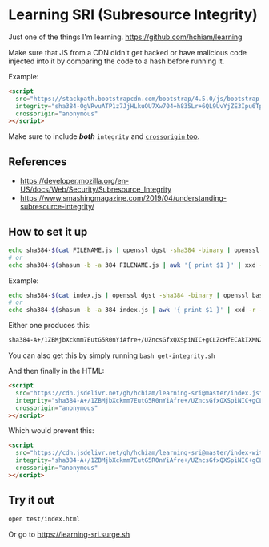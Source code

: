 # Learning SRI (Subresource Integrity)

Just one of the things I'm learning. <https://github.com/hchiam/learning>

Make sure that JS from a CDN didn't get hacked or have malicious code injected into it by comparing the code to a hash before running it.

Example:

```html
<script
  src="https://stackpath.bootstrapcdn.com/bootstrap/4.5.0/js/bootstrap.min.js"
  integrity="sha384-OgVRvuATP1z7JjHLkuOU7Xw704+h835Lr+6QL9UvYjZE3Ipu6Tp75j7Bh/kR0JKI"
  crossorigin="anonymous"
></script>
```

Make sure to include _**both**_ `integrity` and [`crossorigin` too](https://shubhamjain.co/til/subresource-integrity-crossorigin).

## References

- <https://developer.mozilla.org/en-US/docs/Web/Security/Subresource_Integrity>
- <https://www.smashingmagazine.com/2019/04/understanding-subresource-integrity/>

## How to set it up

```bash
echo sha384-$(cat FILENAME.js | openssl dgst -sha384 -binary | openssl base64 -A)
# or
echo sha384-$(shasum -b -a 384 FILENAME.js | awk '{ print $1 }' | xxd -r -p | base64)
```

Example:

```bash
echo sha384-$(cat index.js | openssl dgst -sha384 -binary | openssl base64 -A)
# or
echo sha384-$(shasum -b -a 384 index.js | awk '{ print $1 }' | xxd -r -p | base64)
```

Either one produces this:

```bash
sha384-A+/1ZBMjbXckmm7EutG5R0nYiAfre+/UZncsGfxQXSpiNIC+gCLZcHfECAkIXMN2
```

You can also get this by simply running `bash get-integrity.sh`

And then finally in the HTML:

```html
<script
  src="https://cdn.jsdelivr.net/gh/hchiam/learning-sri@master/index.js"
  integrity="sha384-A+/1ZBMjbXckmm7EutG5R0nYiAfre+/UZncsGfxQXSpiNIC+gCLZcHfECAkIXMN2"
  crossorigin="anonymous"
></script>
```

Which would prevent this:

```html
<script
  src="https://cdn.jsdelivr.net/gh/hchiam/learning-sri@master/index-with-modifications.js"
  integrity="sha384-A+/1ZBMjbXckmm7EutG5R0nYiAfre+/UZncsGfxQXSpiNIC+gCLZcHfECAkIXMN2"
  crossorigin="anonymous"
></script>
```

## Try it out

```bash
open test/index.html
```

Or go to <https://learning-sri.surge.sh>
